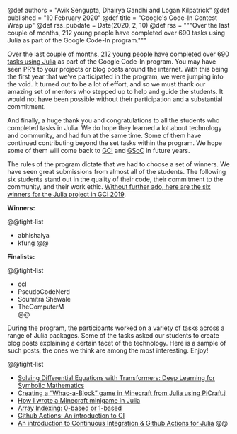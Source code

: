 @def authors = "Avik Sengupta, Dhairya Gandhi and Logan Kilpatrick"
@def published = "10 February 2020"
@def title = "Google's Code-In Contest Wrap up"
@def rss_pubdate = Date(2020, 2, 10)
@def rss = """Over the last couple of months, 212 young people have completed over 690 tasks using Julia as part of the Google Code-In program."""

Over the last couple of months, 212 young people have completed over [690 tasks using Julia](https://codein.withgoogle.com/tasks/?sp-organization=6302639764013056) as part of the Google Code-In program. You may have seen PR’s to your projects or blog posts around the internet.
With this being the first year that we’ve participated in the program, we were jumping into the void.  It turned out to be a lot of effort, and so we must thank our amazing set of mentors who stepped up to help and guide the students. It would not have been possible without their participation and a substantial commitment.

And finally, a huge thank you and congratulations to all the students who completed tasks in Julia. We do hope they learned a lot about technology and community, and had fun at the same time. Some of them have continued contributing beyond the set tasks within the program. We hope some of them will come back to [GCI](https://codein.withgoogle.com) and [GSoC](https://summerofcode.withgoogle.com) in future years.

The rules of the program dictate that we had to choose a set of winners. We have seen great submissions from almost all of the students. The following six students stand out in the quality of their code, their commitment to the community, and their work ethic. [Without further ado, here are the six winners for the Julia project in GCI 2019](https://codein.withgoogle.com/#winners). 		

__Winners:__

@@tight-list
- abhishalya 				
- kfung
@@				

__Finalists:__

@@tight-list
- ccl 				
- PseudoCodeNerd 				
- Soumitra Shewale 				
- TheComputerM 				
@@

During the program, the participants worked on a variety of tasks across a range of Julia packages. Some of the tasks asked our students to create blog posts explaining a certain facet of the technology. Here is a sample of such posts, the ones we think are among the most interesting. Enjoy!

@@tight-list
- [Solving Differential Equations with Transformers: Deep Learning for Symbolic Mathematics](https://medium.com/analytics-vidhya/solving-differential-equations-with-transformers-21648d3a1695)
- [Creating a “Whac-a-Block” game in Minecraft from Julia using PiCraft.jl](https://medium.com/swlh/creating-a-whac-a-block-game-in-minecraft-from-julia-using-picraft-jl-5bffab79a975)
- [How I wrote a Minecraft minigame in Julia](https://medium.com/@zyzanskidarek/how-i-wrote-a-minecraft-minigame-in-julia-cf6892db1445)
- [Array Indexing: 0-based or 1-based](https://medium.com/analytics-vidhya/array-indexing-0-based-or-1-based-dd89d631d11c)
- [Github Actions: An introduction to CI](https://medium.com/analytics-vidhya/github-actions-an-introduction-to-ci-819040f2a087)
- [An introduction to Continuous Integration & Github Actions for Julia](https://medium.com/analytics-vidhya/an-introduction-to-continuous-integration-github-actions-for-julia-1a5a1a6e64d6)
@@
